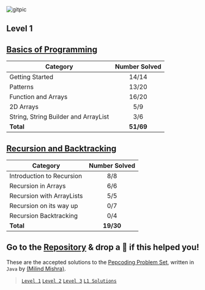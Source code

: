 ![gitpic](https://socialify.git.ci/thatbeautifuldream/pepcoding-dsa/image?description=1&language=1&name=1&owner=1&theme=Dark)

## Level 1

## [Basics of Programming](https://thatbeautifuldream.github.io/pepcoding-dsa/archive/level-1/basics-of-programming.html)

| Category                             | Number Solved |
| ------------------------------------ | :-----------: |
| Getting Started                      |     14/14     |
| Patterns                             |     13/20     |
| Function and Arrays                  |     16/20     |
| 2D Arrays                            |      5/9      |
| String, String Builder and ArrayList |      3/6      |
| **Total**                            |   **51/69**   |

## [Recursion and Backtracking](https://thatbeautifuldream.github.io/pepcoding-dsa/archive/level-1/recursion-and-backtracking.html)

| Category                  | Number Solved |
| ------------------------- | :-----------: |
| Introduction to Recursion |      8/8      |
| Recursion in Arrays       |      6/6      |
| Recursion with ArrayLists |      5/5      |
| Recursion on its way up   |      0/7      |
| Recursion Backtracking    |      0/4      |
| **Total**                 |   **19/30**   |

## Go to the [Repository](https://github.com/thatbeautifuldream/pepcoding-dsa) & drop a 🌟 if this helped you!

These are the accepted solutions to the [Pepcoding Problem Set](https://www.pepcoding.com/resources/online-java-foundation/), written in `Java` by [(Milind Mishra)](https://milind.bio.link).

> [`Level 1`](https://www.pepcoding.com/resources/online-java-foundation) [`Level 2`](https://www.pepcoding.com/resources/data-structures-and-algorithms-in-java-levelup) [`Level 3`](https://www.pepcoding.com/resources/data-structures-and-algorithms-in-java-interview-prep) [`L1 Solutions`](https://github.com/thatbeautifuldream/dsa-level1)
